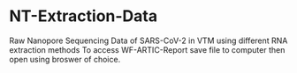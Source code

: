 # NT-Extraction-Data
Raw Nanopore Sequencing Data of SARS-CoV-2 in VTM using different RNA extraction methods
To access WF-ARTIC-Report save file to computer then open using broswer of choice. 
